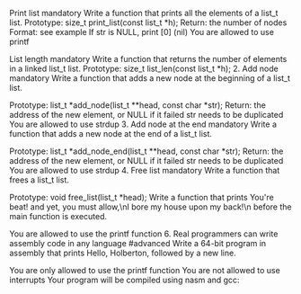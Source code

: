 Print list mandatory Write a function that prints all the elements of a list_t list.
Prototype: size_t print_list(const list_t *h); Return: the number of nodes Format: see example If str is NULL, print [0] (nil) You are allowed to use printf

List length mandatory Write a function that returns the number of elements in a linked list_t list.
Prototype: size_t list_len(const list_t *h); 2. Add node mandatory Write a function that adds a new node at the beginning of a list_t list.

Prototype: list_t *add_node(list_t **head, const char *str); Return: the address of the new element, or NULL if it failed str needs to be duplicated You are allowed to use strdup 3. Add node at the end mandatory Write a function that adds a new node at the end of a list_t list.

Prototype: list_t *add_node_end(list_t **head, const char *str); Return: the address of the new element, or NULL if it failed str needs to be duplicated You are allowed to use strdup 4. Free list mandatory Write a function that frees a list_t list.

Prototype: void free_list(list_t *head); Write a function that prints You're beat! and yet, you must allow,\nI bore my house upon my back!\n before the main function is executed.

You are allowed to use the printf function 6. Real programmers can write assembly code in any language #advanced Write a 64-bit program in assembly that prints Hello, Holberton, followed by a new line.

You are only allowed to use the printf function You are not allowed to use interrupts Your program will be compiled using nasm and gcc:
